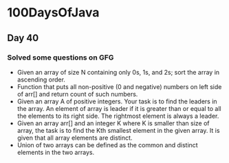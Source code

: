 # 100DaysOfJava

## Day 40

### Solved some questions on GFG

* Given an array of size N containing only 0s, 1s, and 2s; sort the array in ascending order.
* Function that puts all non-positive (0 and negative) numbers on left side of arr[] and return count of such numbers.
* Given an array A of positive integers. Your task is to find the leaders in the array. An element of array is leader if it is greater than or equal to all the elements to its right side. The rightmost element is always a leader.  
* Given an array arr[] and an integer K where K is smaller than size of array, the task is to find the Kth smallest element in the given array. It is given that all array elements are distinct.
* Union of two arrays can be defined as the common and distinct elements in the two arrays.